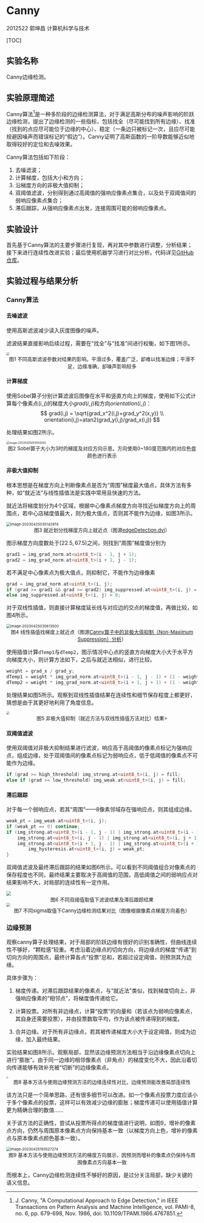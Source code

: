 # Canny

2012522 郭坤昌 计算机科学与技术

[TOC]

## 实验名称

Canny边缘检测。

## 实验原理简述

Canny算法[^1]是一种多阶段的边缘检测算法，对于满足高斯分布的噪声影响的阶跃边缘检测，提出了边缘检测的一些指标，包括找全（尽可能找到所有边缘）、找准（找到的点应尽可能位于边缘的中心）、稳定（一条边只被标记一次，且应尽可能规避因噪声而错误标记的“假边”）。Canny证明了高斯函数的一阶导数能够近似地取得较好的定位和去噪效果。

Canny算法包括如下阶段：

1. 去噪滤波；
2. 计算梯度，包括大小和方向；
3. 沿梯度方向的非极大值抑制；
4. 双阈值滤波，分别得到通过高阈值的强响应像素点集合，以及处于双阈值间的弱响应像素点集合；
5. 滞后跟踪，从强响应像素点出发，连接周围可能的弱响应像素点。

[^1]: J. Canny, "A Computational Approach to Edge Detection," in IEEE Transactions on Pattern Analysis and Machine Intelligence, vol. PAMI-8, no. 6, pp. 679-698, Nov. 1986, doi: 10.1109/TPAMI.1986.4767851.

## 实验设计

首先基于Canny算法的主要步骤进行复现，再对其中参数进行调整，分析结果；接下来进行连续性改进实验；最后使用机器学习进行对比分析。代码详见[GitHub仓库](https://github.com/Yuer-yuan/CV/tree/main/lab2-canny-edge-detection)。

## 实验过程与结果分析

### Canny算法

#### 去噪滤波

使用高斯滤波减少读入灰度图像的噪声。

滤波结果直接影响后续过程，需要在“找全”与“找准”间进行权衡，如下图1所示。

<img src="assets/filter.png" style="zoom: 50%;" >

<div style="text-align: center"><font size=2>图1 不同高斯滤波参数对结果的影响。平滑过多，覆盖广泛，却难以找准边缘；平滑不足，边缘准确，却噪声影响较多</font></div>

#### 计算梯度

使用Sobel算子分别计算滤波后图像在水平和竖直方向上的梯度，使用如下公式计算每个像素点$(i,j)$的梯度大小$grad(i,j)$和方向$orientation(i,j)$：
$$
grad(i,j) = \sqrt{grad_x^2(i,j)+grad_y^2(x,y)} \\
orientation(i,j)=atan2(grad_y(i,j)/grad_x(i,j))
$$

处理结果如图2所示。

<img src="assets/image-20230425053544282.png" alt="image-20230425053544282" style="zoom:50%;" />

<div style="text-align: center"><font size=2>图2 Sobel算子大小为3时的梯度及对应方向示意。方向使用0~180度范围内的对应色盘颜色进行表示</font></div>

#### 非极大值抑制

根本思想是在梯度方向上判断像素点是否为“周围”梯度最大值点，具体方法有多种，如“就近法”与线性插值法是实践中常用且快速的方法。

就近法将梯度划分为4个区域，根据中心像素点梯度方向寻找近似梯度方向上的周围点，若中心店梯度值最大，则为极大值点，否则其不能作为边缘，如图3所示。

<img src="assets/image-20230425035142974.png" alt="image-20230425035142974" style="zoom: 67%;" />

<div style="text-align: center"><font size=2>图3 就近划分找梯度方向上就近点（图源<a href="https://www.cs.toronto.edu/~jepson/csc420/notes/edgeDetection.pdf">edgeDetection.dvi</a>）</font></div>

图示梯度方向度数处于$[22.5, 67.5)$之间，则找到“周围”梯度值分别为

```c++
grad1 = img_grad_norm.at<uint8_t>(i - 1, j + 1);
grad2 = img_grad_norm.at<uint8_t>(i + 1, j - 1);
```

若不满足中心像素点为极大值点，则抑制它，不能作为边缘像素

```c++
grad = img_grad_norm.at<uint8_t>(i, j);
if (grad >= grad1 && grad >= grad2) img_suppressed.at<uint8_t>(i, j) = grad;
else img_suppressed.at<uint8_t>(i, j) = 0;
```

对于双线性插值，则直接计算梯度延长线与对应边的交点的梯度值，再做比较，如图4所示。

<img src="assets/image-20230425035613500.png" alt="image-20230425035613500" style="zoom:67%;" />

<div style="text-align: center"><font size=2>图4 线性插值找梯度上就近点（图源<a href="https://blog.csdn.net/kezunhai/article/details/11620357">Canny算子中的非极大值抑制（Non-Maximum Suppression）分析</a>）</font></div>

使用插值计算`dTemp1`与`dTemp2`，图示情况中心点的竖直方向梯度大小大于水平方向梯度大小，则计算方法如下，之后与就近法相似，进行比较。

```c++
weight = grad_x / grad_y;
dTemp1 = weight * img_grad_norm.at<uint8_t>(i - 1, j - 1) + (1 - weight) * img_grad_norm.at<uint8_t>(i - 1, j);
dTemp2 = weight * img_grad_norm.at<uint8_t>(i + 1, j + 1) + (1 - weight) * img_grad_norm.at<uint8_t>(i + 1, j);
```

处理结果如图5所示。观察到双线性插值结果在连续性和细节保存程度上都更好，猜想是由于其更好地利用了角度信息。

<img src="assets/suppress.png" style="zoom: 50%;" >

<div style="text-align: center"><font size=2>图5 非极大值抑制（就近方法与双线性插值方法对比）结果></font></div>

#### 双阈值滤波

使用双阈值对非极大抑制结果进行滤波，响应高于高阈值的像素点标记为强响应点，组成边缘，处于双阈值间的像素点标记为弱响应点，低于低阈值的像素点不可能作为边缘。

```c++
if (grad >= high_threshold) img_strong.at<uint8_t>(i, j) = fill;
else if (grad >= low_threshold) img_weak.at<uint8_t>(i, j) = fill;
```

#### 滞后跟踪

对于每一个弱响应点，若其“周围”——8像素邻域存在强响应点，则其组成边缘。

```c++
weak_pt = img_weak.at<uint8_t>(i, j);
if (weak_pt == 0) continue;
if (img_strong.at<uint8_t>(i - 1, j - 1) | img_strong.at<uint8_t>(i - 1, j) | img_strong.at<uint8_t>(i - 1, j + 1) |
    img_strong.at<uint8_t>(i, j - 1) | img_strong.at<uint8_t>(i, j + 1) |
    img_strong.at<uint8_t>(i + 1, j - 1) | img_strong.at<uint8_t>(i + 1, j) | img_strong.at<uint8_t>(i + 1, j + 1)) {
        img_hysteresis.at<uint8_t>(i, j) = weak_pt;
}
```

双阈值滤波及最终滞后跟踪的结果如图6所示。可以看到不同阈值组合对像素点的保存程度也不同，最终结果主要取决于高阈值的范围，高低阈值之间的弱响应点对结果影响不大，对局部的连续性有一定作用。

<img src="assets/double.png" style="zoom:75%;" >

<div style="text-align: center"><font size=2>图6 不同双阈值取值下滤波结果及滞后跟踪结果</font></div>

<img src="assets/result.png" style="zoom:60%;" >

<div style="text-align: center"><font size=2>图7 不同sigma取值下Canny边缘检测结果对比（图像根据像素点梯度方向着色）</font></div>

### 边缘预测

观察canny算子处理结果，对于局部的阶跃边缘有很好的识别准确性，但曲线连续性不够好，“颗粒感”较重。考虑沿着边缘点的切向方向，将边缘点的梯度“传递”到切向方向的周围点，最终计算各点“投票”总和，若超过设定阈值，则预测其为边缘。

具体步骤为：

1. 梯度传递。对滞后跟踪结果的像素点，与“就近法”类似，找到梯度切向上，非强响应像素的“相邻点”，将梯度值传递给它。

2. 计算投票。对所有非边缘点，计算“投票”的向量和（若该点为弱响应像素点，其自身还需要投票），并由投票数取平均，作为该点被传递得到的梯度。
3. 合并边缘。对于所有非边缘点，若其被传递梯度大小大于设定阈值，则成为边缘，加入最终结果。

实验结果如图8所示。观察局部，显然该边缘预测方法相当于沿边缘像素点切向上进行“膨胀”。由于同一边缘的相邻像素点（非角点）的梯度变化不大，因此沿着切向传递能够有效补充被“切断”的边缘像素点。

<img src="assets/link.png" style="zoom: 33%;" >

<div style="text-align: center"><font size=2>图8 基本方法与使用边缘预测方法的边缘连续性对比，边缘预测能改善局部连续性</font></div>

该方法只是一个简单思路，还有很多细节可以改进。如一个像素点投票力度应该小于多个像素点的投票，这样可以有效减少边缘的膨胀；梯度传递可以使用插值计算更为精确合理的数值……

关于该方法的正确性，尝试从投票所得点的梯度值进行说明，如图9，增补的像素点方向，仍然与周围原本像素点方向保持基本一致（以梯度方向上色，增补的像素点与原本像素点颜色基本一致）。

<img src="assets/image-20230425193527274.png" alt="image-20230425193527274" style="zoom:67%;" />

<div style="text-align: center"><font size=2>图9 基本方法与使用边缘预测方法的梯度方向展示，因预测而增补的像素点仍保持与周围像素点方向基本一致</font></div>

而根本上，Canny边缘检测连续性不够好的原因，是过分关注局部，缺少关键的语义信息。